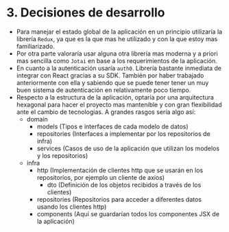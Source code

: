 # 3. Decisiones de desarrollo

- Para manejar el estado global de la aplicación en un principio utilizaría la librería `Redux`, ya que es la que mas he utilizado y con la que estoy mas familiarizado.
- Por otra parte valoraría usar alguna otra librería mas moderna y a priori mas sencilla como `Jotai` en base a los requerimientos de la aplicación.
- En cuanto a la autenticación usaría `auth0`. Librería bastante inmediata de integrar con React gracias a su SDK. También por haber trabajado anteriormente con ella y sabiendo que se puede tener tener un muy buen sistema de autenticación en relativamente poco tiempo.
- Respecto a la estructura de la aplicación, optaría por una arquitectura hexagonal para hacer el proyecto mas mantenible y con gran flexibilidad ante el cambio de tecnologias. A grandes rasgos sería algo así:
    - domain
        - models (Tipos e interfaces de cada modelo de datos)
        - repositories (Interfaces a implementar por los repositorios de infra)
        - services (Casos de uso de la aplicación que utilizan los modelos y los repositorios)
    - infra
        - http (Implementación de clientes http que se usarán en los repositorios, por ejemplo un cliente de axios)
            - dto (Definición de los objetos recibidos a través de los clientes)
        - repositories (Repositorios para acceder a diferentes datos usando los clientes http)
        - components (Aquí se guardarían todos los componentes JSX de la aplicación)
